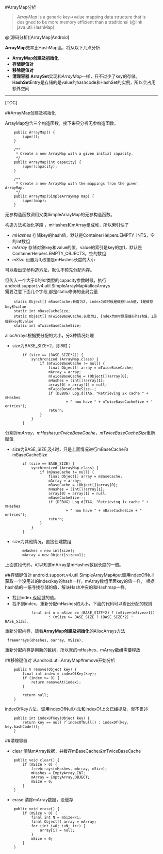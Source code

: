 #ArrayMap分析

>  *ArrayMap* is a generic key->value mapping data structure that is designed to be more memory efficient than a traditional {@link java.util.HashMap}

@(源码分析)[ArrayMap|Android]

**ArrayMap**效率比HashMap高，将从以下几点分析

- **ArrayMap创建及初始化**
- **存储键值对**
- **移除键值对**
- **清理容器**
**ArraySet**实现和*ArrayMap*一样，只不过少了key的存储。**HashSet**Entry是存储的是value的hashcode和HashSet的实例，所以会占用额外空间

---------------------

[TOC]

##ArrayMap创建及初始化

ArrayMap包含三个构造函数，接下来只分析无参构造函数。
```
    public ArrayMap() {
        super();
    }

    /**
     * Create a new ArrayMap with a given initial capacity.
     */
    public ArrayMap(int capacity) {
        super(capacity);
    }

    /**
     * Create a new ArrayMap with the mappings from the given ArrayMap.
     */
    public ArrayMap(SimpleArrayMap map) {
        super(map);
    }
```
无参构造函数调用父类SimpleArrayMap的无参构造函数。

构造方法初始化字段 ，mHashes和mArray组成堆，所以索引快了
- *mHashes* 存储key的hash值，默认是ContainerHelpers.EMPTY_INTS，空的int数组
- *mArray*  存储对象key和value的值，value的索引是key的加1，默认是ContainerHelpers.EMPTY_OBJECTS，空的数组
- *mSize* 设置为0,改值是mHashes长度的大小

可以看出无参构造方法，默认不预先分配内存。

但传入一个大于0的*int*类型的capacity参数时候，执行android.support.v4.util.SimpleArrayMap#allocArrays <br/>
需要注意下面几个字段,都是static修饰的全局变量
```
    static Object[] mBaseCache;长度为2, index为0时候是缓存hash值，1是缓存key和value
    static int mBaseCacheSize;
    static Object[] mTwiceBaseCache;长度为2, index为0时候是缓存hash值，1是缓存key和value
    static int mTwiceBaseCacheSize;
```
allocArrays根据要分配的大小，分3种情况处理
- size为BASE_SIZE*2，即8时；
```
        if (size == (BASE_SIZE*2)) {
            synchronized (ArrayMap.class) {
                if (mTwiceBaseCache != null) {
                    final Object[] array = mTwiceBaseCache;
                    mArray = array;
                    mTwiceBaseCache = (Object[])array[0];
                    mHashes = (int[])array[1];
                    array[0] = array[1] = null;
                    mTwiceBaseCacheSize--;
                    if (DEBUG) Log.d(TAG, "Retrieving 2x cache " + mHashes
                            + " now have " + mTwiceBaseCacheSize + " entries");
                    return;
                }
            }
        }
```
分别对*mArray*，*mHashes*,*mTwiceBaseCache*，*mTwiceBaseCacheSize*重新赋值

- size为BASE_SIZE,及4时，只是上面情况进行mBaseCache和mBaseCacheSize
```
		if (size == BASE_SIZE) {
            synchronized (ArrayMap.class) {
                if (mBaseCache != null) {
                    final Object[] array = mBaseCache;
                    mArray = array;
                    mBaseCache = (Object[])array[0];
                    mHashes = (int[])array[1];
                    array[0] = array[1] = null;
                    mBaseCacheSize--;
                    if (DEBUG) Log.d(TAG, "Retrieving 1x cache " + mHashes
                            + " now have " + mBaseCacheSize + " entries");
                    return;
                }
            }
        }
```

- size为其他情况，直接创建数组
```
        mHashes = new int[size];
        mArray = new Object[size<<1];
```
上面这段代码，可以知道mArray是mHashes数组长度的一倍。

##存储键值对
android.support.v4.util.SimpleArrayMap#put调用indexOfNull获取一个没用过的index(key的hash一样，mArray数组里面key的值一样，
根据hash值的一倍寻找存储的值，解决Hash冲突的和Hashmap一样。
- 找到index,返回就的值。
- 找不到index，重新分配mHashes的大小，下面的代码可以看出分配的规则
```
            final int n = mSize >= (BASE_SIZE*2) ? (mSize+(mSize>>1))
                    : (mSize >= BASE_SIZE ? (BASE_SIZE*2) : BASE_SIZE);
```
重新分配内存，请看**ArrayMap创建及初始化**的AllocArrays方法
```
 freeArrays(ohashes, oarray, mSize);
```
重新分配内存是用新的数组，所以就的mHashes，mArray数组需要释放

##移除键值对
从android.util.ArrayMap#remove开始分析
```
    public V remove(Object key) {
        final int index = indexOfKey(key);
        if (index >= 0) {
            return removeAt(index);
        }

        return null;
    }
```
indexOfKey方法，调用indexOfNull方法和indexOf上文已经提及，就不累述
```
    public int indexOfKey(Object key) {
        return key == null ? indexOfNull() : indexOf(key, key.hashCode());
    }
```
##清理容器
- clear 清除mArray数据，并缓存mBaseCache或mTwiceBaseCache
```
    public void clear() {
        if (mSize > 0) {
            freeArrays(mHashes, mArray, mSize);
            mHashes = EmptyArray.INT;
            mArray = EmptyArray.OBJECT;
            mSize = 0;
        }
    }

```
- erase 清除mArray数据，没缓存
```
    public void erase() {
        if (mSize > 0) {
            final int N = mSize<<1;
            final Object[] array = mArray;
            for (int i=0; i<N; i++) {
                array[i] = null;
            }
            mSize = 0;
        }
    }
```